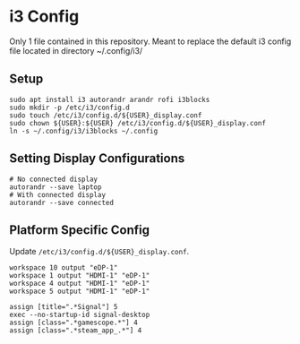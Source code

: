 # i3 Config
Only 1 file contained in this repository.
Meant to replace the default i3 config file located in directory ~/.config/i3/

## Setup

```shell
sudo apt install i3 autorandr arandr rofi i3blocks
sudo mkdir -p /etc/i3/config.d
sudo touch /etc/i3/config.d/${USER}_display.conf
sudo chown ${USER}:${USER} /etc/i3/config.d/${USER}_display.conf
ln -s ~/.config/i3/i3blocks ~/.config
```

## Setting Display Configurations

```shell
# No connected display
autorandr --save laptop
# With connected display
autorandr --save connected
```

## Platform Specific Config

Update `/etc/i3/config.d/${USER}_display.conf`.

```shell
workspace 10 output "eDP-1"
workspace 1 output "HDMI-1" "eDP-1"
workspace 4 output "HDMI-1" "eDP-1"
workspace 5 output "HDMI-1" "eDP-1"

assign [title=".*Signal"] 5
exec --no-startup-id signal-desktop
assign [class=".*gamescope.*"] 4
assign [class=".*steam_app_.*"] 4
```
